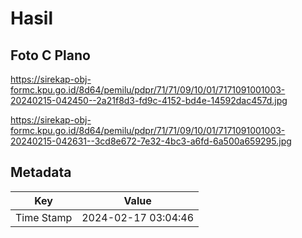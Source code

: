 # Hasil

## Foto C Plano

https://sirekap-obj-formc.kpu.go.id/8d64/pemilu/pdpr/71/71/09/10/01/7171091001003-20240215-042450--2a21f8d3-fd9c-4152-bd4e-14592dac457d.jpg

https://sirekap-obj-formc.kpu.go.id/8d64/pemilu/pdpr/71/71/09/10/01/7171091001003-20240215-042631--3cd8e672-7e32-4bc3-a6fd-6a500a659295.jpg


## Metadata

| Key        | Value               |
| ---------- | ------------------- |
| Time Stamp | 2024-02-17 03:04:46 |



